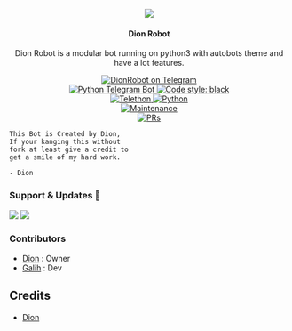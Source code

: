 <p align="center">
  <img src="https://telegra.ph/file/d1a707a4bb56f7fa45a5a.jpg">
</p>

<h4><p align="center"> Dion Robot </p></h4>

<p align="center">Dion Robot is a modular bot running on python3 with autobots theme and have a lot features.</p>

<p align="center">
<a href="https://t.me/DionXRobot"> <img src="https://img.shields.io/badge/Dion-Robot-blue?&logo=telegram" alt="DionRobot on Telegram" /> </a><br>
<a href="https://python-telegram-bot.org"> <img src="https://img.shields.io/badge/PTB-13.9.0-white?&style=flat-round&logo=github" alt="Python Telegram Bot" /> </a>
<a href="https://github.com/psf/black"><img alt="Code style: black" src="https://img.shields.io/badge/code%20style-black-000000.svg"></a><br>
<a href="https://docs.telethon.dev"> <img src="https://img.shields.io/badge/Telethon-1.24.0-red?&style=flat-round&logo=github" alt="Telethon" /> </a>
<a href="https://docs.python.org"> <img src="https://img.shields.io/badge/Python-3.10.1-purple?&style=flat-round&logo=python" alt="Python" /> </a><br>
<a href="https://GitHub.com/SeorangDion/DionRobot"> <img src="https://img.shields.io/badge/Maintained-Yes-yellow.svg" alt="Maintenance" /> </a><br>
<a href="https://makeapullrequest.com"> <img src="https://img.shields.io/badge/PRs-Welcome-blue.svg?style=flat-round" alt="PRs" /> </a>
</p>



```
This Bot is Created by Dion, 
If your kanging this without
fork at least give a credit to 
get a smile of my hard work. 

- Dion
```

### Support & Updates 🎑
<a href="https://t.me/DionSupport"><img src="https://img.shields.io/badge/Join-Group%20Support-blue.svg?style=for-the-badge&logo=Telegram"></a> <a href="https://t.me/DionProjects"><img src="https://img.shields.io/badge/Join-Updates%20Channel-blue.svg?style=for-the-badge&logo=Telegram"></a>


### Contributors
- [Dion](https://github.com/SeorangDion) : Owner
- [Galih](https://github.com/galihpujiirianto) : Dev

## Credits
- [Dion](https://github.com/SeorangDion)
